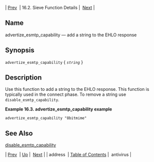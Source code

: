 | [Prev](sieve.ref.address)  | 16.2. Sieve Function Details |  [Next](sieve.ref.antivirus.php) |

<a name="sieve.ref.advertize_esmtp_capability"></a>
## Name

advertize_esmtp_capability — add a string to the EHLO response

## Synopsis

`advertize_esmtp_capability` { *`string`* }

<a name="idp28547040"></a>
## Description

Use this function to add a string to the EHLO response. This function is typically used in the connect phase. To remove a string use `disable_esmtp_capability`.

<a name="example.advertize_esmtp_capability"></a>

**Example 16.3. advertize_esmtp_capability example**

`advertize_esmtp_capability "8bitmime"`
<a name="idp28551952"></a>
## See Also

[disable_esmtp_capability](sieve.ref.disable_esmtp_capability "disable_esmtp_capability")

| [Prev](sieve.ref.address)  | [Up](sieve.ref.files.php) |  [Next](sieve.ref.antivirus.php) |
| address  | [Table of Contents](index) |  antivirus |
